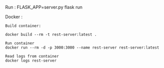 Run :
FLASK_APP=server.py flask run

Docker :
    
    Build container:
    
    docker build --rm -t rest-server:latest .
    
    Run container 
    docker run --rm -d -p 3000:3000 --name rest-server rest-server:latest
    
    Read logs from container
    docker logs rest-server